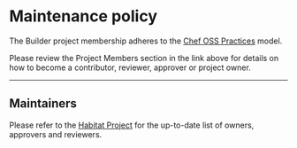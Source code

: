 # Maintenance policy

The Builder project membership adheres to the [Chef OSS Practices](https://github.com/chef/chef-oss-practices/blob/master/project-membership.md) model.

Please review the Project Members section in the link above for details on how to become a contributor, reviewer, approver or project owner.

---

## Maintainers

Please refer to the [Habitat Project](https://github.com/chef/chef-oss-practices/blob/master/projects/habitat.md) for the up-to-date list of owners, approvers and reviewers.
